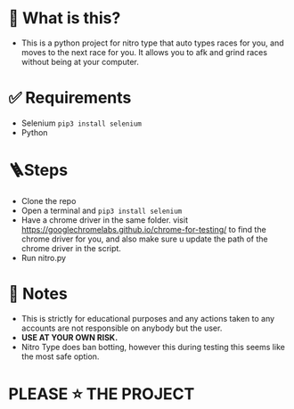 # 🤔 What is this? 
* This is a python project for nitro type that auto types races for you, and moves to the next race for you. It allows you to afk and grind races without being at your computer. 

# ✅ Requirements
* Selenium `pip3 install selenium`
* Python 

# 🪜Steps
* Clone the repo
* Open a terminal and `pip3 install selenium`
* Have a chrome driver in the same folder. visit https://googlechromelabs.github.io/chrome-for-testing/ to find the chrome driver for you, and also make sure u update the path of the chrome driver in the script. 
* Run nitro.py

# 📝 Notes
* This is strictly for educational purposes and any actions taken to any accounts are not responsible on anybody but the user.
* **USE AT YOUR OWN RISK.**
* Nitro Type does ban botting, however this during testing this seems like the most safe option.

# **PLEASE ⭐️ THE PROJECT**
